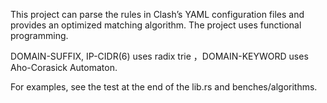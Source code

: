 This project can parse the rules in Clash’s YAML configuration files and provides an optimized matching algorithm.
The project uses functional programming.

DOMAIN-SUFFIX, IP-CIDR(6) uses radix trie ，DOMAIN-KEYWORD uses Aho-Corasick Automaton.

For examples, see the test at the end of the lib.rs and benches/algorithms.

